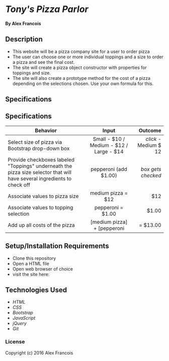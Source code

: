 # _Tony's Pizza Parlor_


#### By **Alex Francois**


## Description

* This website will be a pizza company site for a user to order pizza
* The user can choose one or more individual toppings and a size to order a pizza and see the final cost.
* The site will create a pizza object constructor with properties for toppings and size.
* The site will also create a prototype method for the cost of a pizza depending on the selections chosen. Use your own formula for this.


## Specifications

## Specifications
| Behavior        | Input           | Outcome  |
| ------------- |:-------------:| -----:|
| Select size of pizza via Bootstrap drop-down box|Small - $10 / Medium - $12 / Large - $14|*click* - Medium $ 12|
| Provide checkboxes labeled "Toppings" underneath the pizza size selector that will have several ingredients to check off  |pepperoni (add $1.00)| *box gets checked*|
| Associate values to pizza size |medium pizza = $12| $12|
| Associate values to topping selection |pepperoni = $1.00| $1.00|
| Add up all costs of the pizza | [medium pizza] + [pepperoni | = $13.00|


## Setup/Installation Requirements

* Clone this repository
* Open a HTML file
* Open web browser of choice
* visit the site here:


## Technologies Used

* _HTML_
* _CSS_
* _Bootstrap_
* _JavaScript_
* _jQuery_
* _Git_

### License

Copyright (c) 2016 Alex Francois
